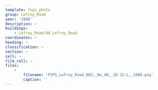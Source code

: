 ```yaml
---
template: fsps_photo
group: Lefroy_Road
year: '1980'
description: ~
buildings:
    - Lefroy_Road/40_Lefroy_Road
coordinates: ~
heading: ~
classification: ~
section: ~
cell: ~
film_roll: ~
files:
    -
        filename: 'FSPS_Lefroy_Road_063,_No_40,_18-12-L,_1980.png'
        caption: ''
---
```

